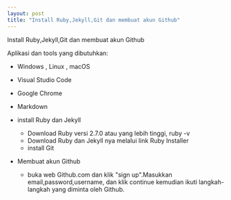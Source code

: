 ```yaml
---
layout: post
title: "Install Ruby,Jekyll,Git dan membuat akun Github"
---
```


Install Ruby,Jekyll,Git dan membuat akun Github

Aplikasi dan tools yang dibutuhkan:
- Windows , Linux , macOS
- Visual Studio Code 
- Google Chrome 
- Markdown 

- install Ruby dan Jekyll 
    - Download Ruby versi 2.7.0 atau yang lebih tinggi, ruby -v
    - Download Ruby dan Jekyll nya melalui link Ruby Installer 
    - install Git 

- Membuat akun Github
    - buka web Github.com dan klik "sign up".Masukkan email,password,username, dan klik continue  kemudian ikuti langkah-langkah yang diminta oleh Github.
    